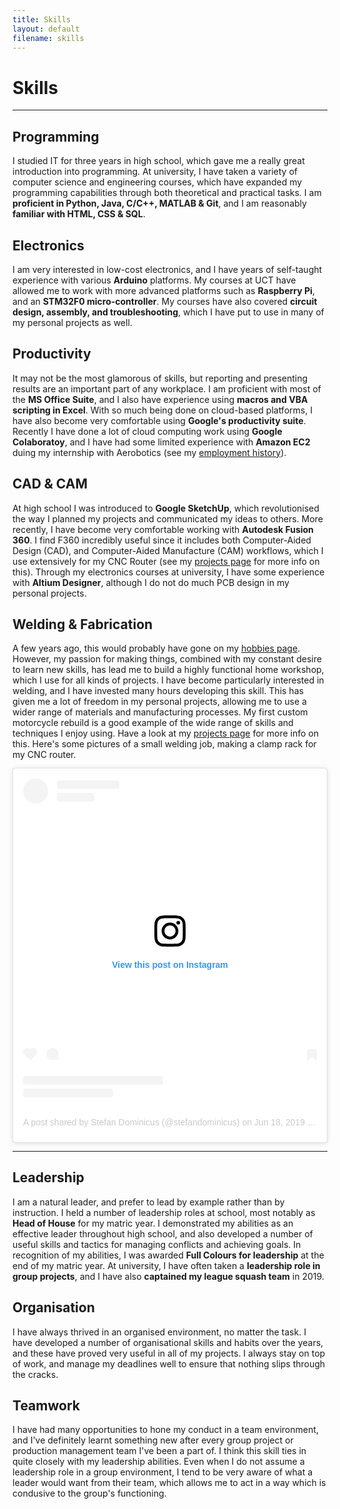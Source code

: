 ```yaml
---
title: Skills
layout: default
filename: skills
---
```


<h1>Skills</h1>
<hr>
<h2>Programming</h2>
<p>
  I studied IT for three years in high school, which gave me a really great introduction into programming. At university, I have taken a variety of computer science and engineering courses, which have expanded my programming capabilities through both theoretical and practical tasks. I am <b>proficient in Python, Java, C/C++, MATLAB & Git</b>, and I am reasonably <b>familiar with HTML, CSS & SQL</b>.
</p>

<h2>Electronics</h2>
<p>
  I am very interested in low-cost electronics, and I have years of self-taught experience with various <b>Arduino</b> platforms. My courses at UCT have allowed me to work with more advanced platforms such as <b>Raspberry Pi</b>, and an <b>STM32F0 micro-controller</b>. My courses have also covered <b>circuit design, assembly, and troubleshooting</b>, which I have put to use in many of my personal projects as well.
</p>

<h2>Productivity</h2>
<p>
  It may not be the most glamorous of skills, but reporting and presenting results are an important part of any workplace. I am proficient with most of the <b>MS Office Suite</b>, and I also have experience using <b>macros and VBA scripting in Excel</b>. With so much being done on cloud-based platforms, I have also become very comfortable using <b>Google's productivity suite</b>. Recently I have done a lot of cloud computing work using <b>Google Colaboratoy</b>, and I have had some limited experience with <b>Amazon EC2</b> duing my internship with Aerobotics (see my <a href="employment">employment history</a>).
</p>

<h2>CAD & CAM</h2>
<p>
  At high school I was introduced to <b>Google SketchUp</b>, which revolutionised the way I planned my projects and communicated my ideas to others. More recently, I have become very comfortable working with <b>Autodesk Fusion 360</b>. I find F360 incredibly useful since it includes both Computer-Aided Design (CAD), and Computer-Aided Manufacture (CAM) workflows, which I use extensively for my CNC Router (see my <a href="projects">projects page</a> for more info on this). Through my electronics courses at university, I have some experience with <b>Altium Designer</b>, although I do not do much PCB design in my personal projects.
</p>

<h2>Welding & Fabrication</h2>
<p>
  A few years ago, this would probably have gone on my <a href="hobbies">hobbies page</a>. However, my passion for making things, combined with my constant desire to learn new skills, has lead me to build a highly functional home workshop, which I use for all kinds of projects. I have become particularly interested in welding, and I have invested many hours developing this skill. This has given me a lot of freedom in my personal projects, allowing me to use a wider range of materials and manufacturing processes. My first custom motorcycle rebuild is a good example of the wide range of skills and techniques I enjoy using. Have a look at my <a href="projects">projects page</a> for more info on this. Here's some pictures of a small welding job, making a clamp rack for my CNC router.
</p>
<blockquote class="instagram-media" data-instgrm-permalink="https://www.instagram.com/p/By3EXdFB5Af/" data-instgrm-version="12" style=" background:#FFF; border:0; border-radius:3px; box-shadow:0 0 1px 0 rgba(0,0,0,0.5),0 1px 10px 0 rgba(0,0,0,0.15); margin: 1px; max-width:540px; min-width:326px; padding:0; width:99.375%; width:-webkit-calc(100% - 2px); width:calc(100% - 2px);"><div style="padding:16px;"> <a href="https://www.instagram.com/p/By3EXdFB5Af/" style=" background:#FFFFFF; line-height:0; padding:0 0; text-align:center; text-decoration:none; width:100%;" target="_blank"> <div style=" display: flex; flex-direction: row; align-items: center;"> <div style="background-color: #F4F4F4; border-radius: 50%; flex-grow: 0; height: 40px; margin-right: 14px; width: 40px;"></div> <div style="display: flex; flex-direction: column; flex-grow: 1; justify-content: center;"> <div style=" background-color: #F4F4F4; border-radius: 4px; flex-grow: 0; height: 14px; margin-bottom: 6px; width: 100px;"></div> <div style=" background-color: #F4F4F4; border-radius: 4px; flex-grow: 0; height: 14px; width: 60px;"></div></div></div><div style="padding: 19% 0;"></div> <div style="display:block; height:50px; margin:0 auto 12px; width:50px;"><svg width="50px" height="50px" viewBox="0 0 60 60" version="1.1" xmlns="https://www.w3.org/2000/svg" xmlns:xlink="https://www.w3.org/1999/xlink"><g stroke="none" stroke-width="1" fill="none" fill-rule="evenodd"><g transform="translate(-511.000000, -20.000000)" fill="#000000"><g><path d="M556.869,30.41 C554.814,30.41 553.148,32.076 553.148,34.131 C553.148,36.186 554.814,37.852 556.869,37.852 C558.924,37.852 560.59,36.186 560.59,34.131 C560.59,32.076 558.924,30.41 556.869,30.41 M541,60.657 C535.114,60.657 530.342,55.887 530.342,50 C530.342,44.114 535.114,39.342 541,39.342 C546.887,39.342 551.658,44.114 551.658,50 C551.658,55.887 546.887,60.657 541,60.657 M541,33.886 C532.1,33.886 524.886,41.1 524.886,50 C524.886,58.899 532.1,66.113 541,66.113 C549.9,66.113 557.115,58.899 557.115,50 C557.115,41.1 549.9,33.886 541,33.886 M565.378,62.101 C565.244,65.022 564.756,66.606 564.346,67.663 C563.803,69.06 563.154,70.057 562.106,71.106 C561.058,72.155 560.06,72.803 558.662,73.347 C557.607,73.757 556.021,74.244 553.102,74.378 C549.944,74.521 548.997,74.552 541,74.552 C533.003,74.552 532.056,74.521 528.898,74.378 C525.979,74.244 524.393,73.757 523.338,73.347 C521.94,72.803 520.942,72.155 519.894,71.106 C518.846,70.057 518.197,69.06 517.654,67.663 C517.244,66.606 516.755,65.022 516.623,62.101 C516.479,58.943 516.448,57.996 516.448,50 C516.448,42.003 516.479,41.056 516.623,37.899 C516.755,34.978 517.244,33.391 517.654,32.338 C518.197,30.938 518.846,29.942 519.894,28.894 C520.942,27.846 521.94,27.196 523.338,26.654 C524.393,26.244 525.979,25.756 528.898,25.623 C532.057,25.479 533.004,25.448 541,25.448 C548.997,25.448 549.943,25.479 553.102,25.623 C556.021,25.756 557.607,26.244 558.662,26.654 C560.06,27.196 561.058,27.846 562.106,28.894 C563.154,29.942 563.803,30.938 564.346,32.338 C564.756,33.391 565.244,34.978 565.378,37.899 C565.522,41.056 565.552,42.003 565.552,50 C565.552,57.996 565.522,58.943 565.378,62.101 M570.82,37.631 C570.674,34.438 570.167,32.258 569.425,30.349 C568.659,28.377 567.633,26.702 565.965,25.035 C564.297,23.368 562.623,22.342 560.652,21.575 C558.743,20.834 556.562,20.326 553.369,20.18 C550.169,20.033 549.148,20 541,20 C532.853,20 531.831,20.033 528.631,20.18 C525.438,20.326 523.257,20.834 521.349,21.575 C519.376,22.342 517.703,23.368 516.035,25.035 C514.368,26.702 513.342,28.377 512.574,30.349 C511.834,32.258 511.326,34.438 511.181,37.631 C511.035,40.831 511,41.851 511,50 C511,58.147 511.035,59.17 511.181,62.369 C511.326,65.562 511.834,67.743 512.574,69.651 C513.342,71.625 514.368,73.296 516.035,74.965 C517.703,76.634 519.376,77.658 521.349,78.425 C523.257,79.167 525.438,79.673 528.631,79.82 C531.831,79.965 532.853,80.001 541,80.001 C549.148,80.001 550.169,79.965 553.369,79.82 C556.562,79.673 558.743,79.167 560.652,78.425 C562.623,77.658 564.297,76.634 565.965,74.965 C567.633,73.296 568.659,71.625 569.425,69.651 C570.167,67.743 570.674,65.562 570.82,62.369 C570.966,59.17 571,58.147 571,50 C571,41.851 570.966,40.831 570.82,37.631"></path></g></g></g></svg></div><div style="padding-top: 8px;"> <div style=" color:#3897f0; font-family:Arial,sans-serif; font-size:14px; font-style:normal; font-weight:550; line-height:18px;"> View this post on Instagram</div></div><div style="padding: 12.5% 0;"></div> <div style="display: flex; flex-direction: row; margin-bottom: 14px; align-items: center;"><div> <div style="background-color: #F4F4F4; border-radius: 50%; height: 12.5px; width: 12.5px; transform: translateX(0px) translateY(7px);"></div> <div style="background-color: #F4F4F4; height: 12.5px; transform: rotate(-45deg) translateX(3px) translateY(1px); width: 12.5px; flex-grow: 0; margin-right: 14px; margin-left: 2px;"></div> <div style="background-color: #F4F4F4; border-radius: 50%; height: 12.5px; width: 12.5px; transform: translateX(9px) translateY(-18px);"></div></div><div style="margin-left: 8px;"> <div style=" background-color: #F4F4F4; border-radius: 50%; flex-grow: 0; height: 20px; width: 20px;"></div> <div style=" width: 0; height: 0; border-top: 2px solid transparent; border-left: 6px solid #f4f4f4; border-bottom: 2px solid transparent; transform: translateX(16px) translateY(-4px) rotate(30deg)"></div></div><div style="margin-left: auto;"> <div style=" width: 0px; border-top: 8px solid #F4F4F4; border-right: 8px solid transparent; transform: translateY(16px);"></div> <div style=" background-color: #F4F4F4; flex-grow: 0; height: 12px; width: 16px; transform: translateY(-4px);"></div> <div style=" width: 0; height: 0; border-top: 8px solid #F4F4F4; border-left: 8px solid transparent; transform: translateY(-4px) translateX(8px);"></div></div></div> <div style="display: flex; flex-direction: column; flex-grow: 1; justify-content: center; margin-bottom: 24px;"> <div style=" background-color: #F4F4F4; border-radius: 4px; flex-grow: 0; height: 14px; margin-bottom: 6px; width: 224px;"></div> <div style=" background-color: #F4F4F4; border-radius: 4px; flex-grow: 0; height: 14px; width: 144px;"></div></div></a><p style=" color:#c9c8cd; font-family:Arial,sans-serif; font-size:14px; line-height:17px; margin-bottom:0; margin-top:8px; overflow:hidden; padding:8px 0 7px; text-align:center; text-overflow:ellipsis; white-space:nowrap;"><a href="https://www.instagram.com/p/By3EXdFB5Af/" style=" color:#c9c8cd; font-family:Arial,sans-serif; font-size:14px; font-style:normal; font-weight:normal; line-height:17px; text-decoration:none;" target="_blank">A post shared by Stefan Dominicus (@stefandominicus)</a> on <time style=" font-family:Arial,sans-serif; font-size:14px; line-height:17px;" datetime="2019-06-18T18:02:20+00:00">Jun 18, 2019 at 11:02am PDT</time></p></div></blockquote> <script async src="//www.instagram.com/embed.js"></script>

<hr>
<h2>Leadership</h2>
<p>
  I am a natural leader, and prefer to lead by example rather than by instruction. I held a number of leadership roles at school, most notably as <b>Head of House</b> for my matric year. I demonstrated my abilities as an effective leader throughout high school, and also developed a number of useful skills and tactics for managing conflicts and achieving goals. In recognition of my abilities, I was awarded <b>Full Colours for leadership</b> at the end of my matric year. At university, I have often taken a <b>leadership role in group projects</b>, and I have also <b>captained my league squash team</b> in 2019.
</p>

<h2>Organisation</h2>
<p>
  I have always thrived in an organised environment, no matter the task. I have developed a number of organisational skills and habits over the years, and these have proved very useful in all of my projects. I always stay on top of work, and manage my deadlines well to ensure that nothing slips through the cracks.
</p>

<h2>Teamwork</h2>
<p>
  I have had many opportunities to hone my conduct in a team environment, and I've definitely learnt something new after every group project or production management team I've been a part of. I think this skill ties in quite closely with my leadership abilities. Even when I do not assume a leadership role in a group environment, I tend to be very aware of what a leader would want from their team, which allows me to act in a way which is condusive to the group's functioning.
</p>
